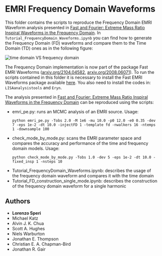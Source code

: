 # EMRI Frequency Domain Waveforms

This folder contains the scripts to reproduce the Frequency Domain EMRI Waveform analysis presented in [Fast and Fourier: Extreme Mass Ratio Inspiral Waveforms in the Frequency Domain](https://arxiv.org/abs/2307.12585). In `Tutorial_FrequencyDomain_Waveforms.ipynb` you can find how to generate the Frequency Domain (FD) waveforms and compare them to the Time Domain (TD) ones as in the following figure:

![time domain VS frequency domain](https://github.com/lorenzsp/EMRI_FourierDomainWaveforms/blob/main/figures/FD_TD_frequency.png)

The Frequency Domain implementation is now part of the package Fast EMRI Waveforms ([arxiv.org/2104.04582](https://arxiv.org/abs/2104.04582), [arxiv.org/2008.06071](https://arxiv.org/abs/2008.06071)). To run the scripts contained in this folder it is necessary to install the Fast EMRI Waveforms package available [here](https://github.com/BlackHolePerturbationToolkit/FastEMRIWaveforms/). You also need to install the codes in: `LISAanalysistools` and `Eryn`.

The analysis presented in [Fast and Fourier: Extreme Mass Ratio Inspiral Waveforms in the Frequency Domain](https://arxiv.org/abs/2307.12585) can be reproduced using the scripts:
- emri_pe.py: runs an MCMC analysis of an EMRI source. Usage: 
    ```
    python emri_pe.py -Tobs 2.0 -M 1e6 -mu 10.0 -p0 12.0 -e0 0.35 -dev 7 -eps 1e-2 -dt 10.0 -injectFD 1 -template fd -nwalkers 16 -ntemps 1 -downsample 100
    ```
- check_mode_by_mode.py: scans the EMRI parameter space and compares the accuracy and performance of the time and frequency domain models. Usage: 
    ```
    python check_mode_by_mode.py -Tobs 1.0 -dev 5 -eps 1e-2 -dt 10.0 -fixed_insp 1 -nsteps 10
    ```
- Tutorial_FrequencyDomain_Waveforms.ipynb: describes the usage of the frequency domain waveform and compares it with the time domain
- Tutorial_FD_construction_single_mode.ipynb: describes the construction of the frequency domain waveform for a single harmonic

## Authors

* **Lorenzo Speri**
* Michael Katz
* Alvin J. K. Chua
* Scott A. Hughes
* Niels Warburton
* Jonathan E. Thompson
* Christian E. A. Chapman-Bird
* Jonathan R. Gair
